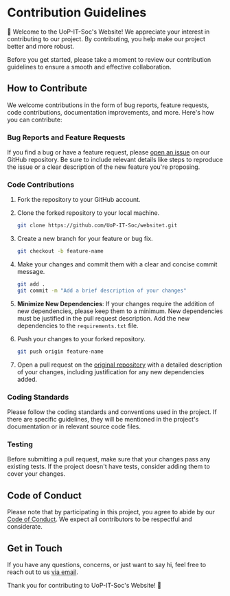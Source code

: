 # Contribution Guidelines

👋 Welcome to the UoP-IT-Soc's Website! We appreciate your interest in contributing to our project. By contributing, you help make our project better and more robust.

Before you get started, please take a moment to review our contribution guidelines to ensure a smooth and effective collaboration.

## How to Contribute

We welcome contributions in the form of bug reports, feature requests, code contributions, documentation improvements, and more. Here's how you can contribute:

### Bug Reports and Feature Requests

If you find a bug or have a feature request, please [open an issue](https://github.com/UoP-IT-Soc/website/issues) on our GitHub repository. Be sure to include relevant details like steps to reproduce the issue or a clear description of the new feature you're proposing.

### Code Contributions

1. Fork the repository to your GitHub account.
2. Clone the forked repository to your local machine.

    ```bash
    git clone https://github.com/UoP-IT-Soc/websitet.git
    ```

3. Create a new branch for your feature or bug fix.

    ```bash
    git checkout -b feature-name
    ```

4. Make your changes and commit them with a clear and concise commit message.

    ```bash
    git add .
    git commit -m "Add a brief description of your changes"
    ```

5. **Minimize New Dependencies**: If your changes require the addition of new dependencies, please keep them to a minimum. New dependencies must be justified in the pull request description. Add the new dependencies to the `requirements.txt` file.

6. Push your changes to your forked repository.

    ```bash
    git push origin feature-name
    ```

7. Open a pull request on the [original repository](https://github.com/UoP-IT-Soc/website) with a detailed description of your changes, including justification for any new dependencies added.

### Coding Standards

Please follow the coding standards and conventions used in the project. If there are specific guidelines, they will be mentioned in the project's documentation or in relevant source code files.

### Testing

Before submitting a pull request, make sure that your changes pass any existing tests. If the project doesn't have tests, consider adding them to cover your changes.

## Code of Conduct

Please note that by participating in this project, you agree to abide by our [Code of Conduct](https://github.com/UoP-IT-Soc/website/blob/main/CODE_OF_CONDUCT.md). We expect all contributors to be respectful and considerate.

## Get in Touch

If you have any questions, concerns, or just want to say hi, feel free to reach out to us [via email](mailto:itsoc@upsu.net.).

Thank you for contributing to UoP-IT-Soc's Website! 🚀

